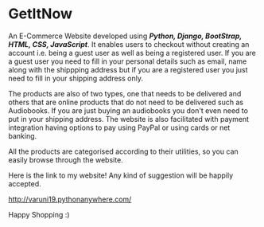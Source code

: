 # GetItNow

An E-Commerce Website developed using ***Python, Django, BootStrap, HTML, CSS, JavaScript***. It enables users to checkout without creating an account i.e. being a guest user as well as being a registered user. If you are a guest user you need to fill in your personal details such as email, name along with the shippping address but if you are a registered user you just need to fill in your shipping address only.

The products are also of two types, one that needs to be delivered and others that are online products that do not need to be delivered such as Audiobooks. If you are just buying an audiobooks you don't even need to put in your shipping address. The website is also facilitated with payment integration having options to pay using PayPal or using cards or net banking.

All the products are categorised according to their utilities, so you can easily browse through the website.

Here is the link to my website!  Any kind of suggestion will be happily accepted.

http://varuni19.pythonanywhere.com/

 Happy Shopping :)
